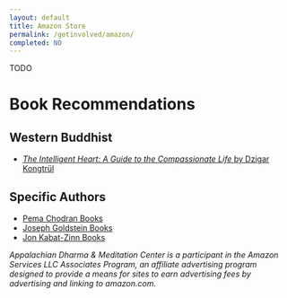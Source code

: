 ```yaml
---
layout: default
title: Amazon Store
permalink: /getinvolved/amazon/
completed: NO
---
```


TODO

# Book Recommendations

## Western Buddhist

* [_The Intelligent Heart: A Guide to the Compassionate Life_ by Dzigar Kongtrül](https://www.amazon.com/Intelligent-Heart-Guide-Compassionate-Life/dp/1611801788?keywords=asins+1611801788&qid=1638912861&sr=8-1-fkmr0&linkCode=sl1&tag=appaladharma-20&linkId=ceed5be7c2562138c8cbb65c9f3ee50d&language=en_US&ref_=as_li_ss_tl)

## Specific Authors

* <a target="_blank" href="https://www.amazon.com/gp/search?ie=UTF8&tag=appaladharma-20&linkCode=ur2&linkId=232054147f45472daf7244d84201588c&camp=1789&creative=9325&index=books&keywords=pema chodran">Pema Chodran Books</a>
* <a target="_blank" href="https://www.amazon.com/Joseph-Goldstein/e/B00DPSACUW?ref=sr_ntt_srch_lnk_2&amp;qid=1638913591&amp;sr=1-2&_encoding=UTF8&tag=appaladharma-20&linkCode=ur2&linkId=0b0a57c45a7141e36ce72c08176452cc&camp=1789&creative=9325">Joseph Goldstein Books</a>
* <a target="_blank" href="https://www.amazon.com/gp/search?ie=UTF8&tag=appaladharma-20&linkCode=ur2&linkId=b30890ca04d29839bb3f8fb7b39eff49&camp=1789&creative=9325&index=books&keywords=jon kabat zinn">Jon Kabat-Zinn Books</a>

_Appalachian Dharma & Meditation Center is a participant in the Amazon Services LLC Associates Program, an affiliate advertising program designed to provide a means for sites to earn advertising fees by advertising and linking to amazon.com._